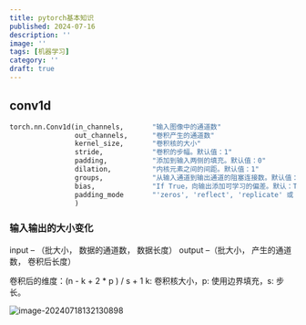 ```yaml
---
title: pytorch基本知识
published: 2024-07-16
description: ''
image: ''
tags: [机器学习]
category: ''
draft: true 
---
```


## conv1d

```python
torch.nn.Conv1d(in_channels,       "输入图像中的通道数"
                out_channels,      "卷积产生的通道数"
                kernel_size,       "卷积核的大小"
                stride,            "卷积的步幅。默认值：1"
                padding,           "添加到输入两侧的填充。默认值：0"
                dilation,          "内核元素之间的间距。默认值：1"
                groups,            "从输入通道到输出通道的阻塞连接数。默认值：1"
                bias,              "If True，向输出添加可学习的偏差。默认：True"
                padding_mode       "'zeros', 'reflect', 'replicate' 或 'circular'. 默认：'zeros'"
                )
```

### 输入输出的大小变化

input – （批大小， 数据的通道数， 数据长度）
output –（批大小， 产生的通道数， 卷积后长度）

卷积后的维度：(n - k + 2 * p ) / s + 1
k: 卷积核大小，p: 使用边界填充，s: 步长。

![image-20240718132130898](https://p.ipic.vip/1rwxiy.png)
